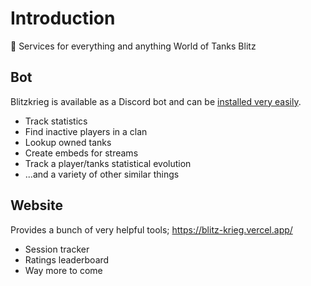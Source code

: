# Introduction

🎉 Services for everything and anything World of Tanks Blitz

## Bot

Blitzkrieg is available as a Discord bot and can be [installed very easily](/guide/invite).

- Track statistics
- Find inactive players in a clan
- Lookup owned tanks
- Create embeds for streams
- Track a player/tanks statistical evolution
- ...and a variety of other similar things

## Website

Provides a bunch of very helpful tools; https://blitz-krieg.vercel.app/

- Session tracker
- Ratings leaderboard
- Way more to come
